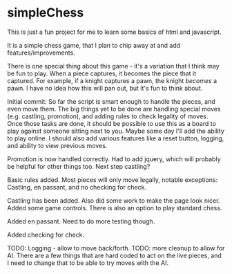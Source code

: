 simpleChess
===========

This is just a fun project for me to learn some basics of html and javascript.

It is a simple chess game, that I plan to chip away at and add features/improvements.

There is one special thing about this game - it's a variation that I think may be fun to play. When a piece captures, it becomes the piece that it captured. For example, if a knight captures a pawn, the knight _becomes_ a pawn. I have no idea how this will pan out, but it's fun to think about.

Initial commit: So far the script is smart enough to handle the pieces, and even move them. The big things yet to be done are handling special moves (e.g. castling, promotion), and adding rules to check legality of moves. Once those tasks are done, it should be possible to use this as a board to play against someone sitting next to you. Maybe some day I'll add the ability to play online. I should also add various features like a reset button, logging, and ability to view previous moves.

Promotion is now handled correctly. Had to add jquery, which will probably be helpful for other things too. Next step castling?

Basic rules added. Most pieces will only move legally, notable exceptions: Castling, en passant, and no checking for check.

Castling has been added. Also did some work to make the page look nicer. Added some game controls. There is also an option to play standard chess.

Added en passant. Need to do more testing though.

Added checking for check.

TODO: Logging - allow to move back/forth.
TODO: more cleanup to allow for AI. There are a few things that are hard coded to act on the live pieces, and I need to change that to be able to try moves with the AI.

